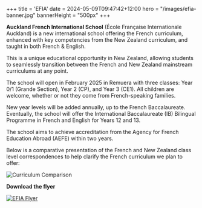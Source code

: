 +++
title = 'EFIA'
date = 2024-05-09T09:47:42+12:00
hero = "/images/efia-banner.jpg"
bannerHeight = "500px"
+++

**Auckland French International School** (École Française Internationale Auckland) is a new international school offering the French curriculum, enhanced with key competencies from the New Zealand curriculum, and taught in both French & English.

This is a unique educational opportunity in New Zealand, allowing students to seamlessly transition between the French and New Zealand mainstream curriculums at any point.

The school will open in February 2025 in Remuera with three classes: Year 0/1 (Grande Section), Year 2 (CP), and Year 3 (CE1). All children are welcome, whether or not they come from French-speaking families.

New year levels will be added annually, up to the French Baccalaureate. Eventually, the school will offer the International Baccalaureate (IB) Bilingual Programme in French and English for Years 12 and 13.

The school aims to achieve accreditation from the Agency for French Education Abroad (AEFE) within two years.

Below is a comparative presentation of the French and New Zealand class level correspondences to help clarify the French curriculum we plan to offer:

![Curriculum Comparison](../french-nz-curriculums.png "Comparison Between the French and New Zealand Curriculums")

**Download the flyer**

[![EFIA Flyer](/images/efia-flyer.jpg "EFIA Flyer")](/efia-flyer.pdf)
